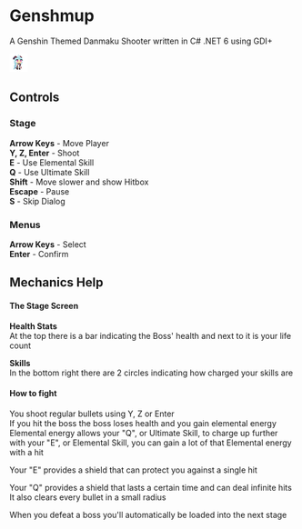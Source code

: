 # Genshmup

A Genshin Themed Danmaku Shooter written in C# .NET 6 using GDI+

![Ganmyu](./Genshmup/Assets/ganyu.png)

## Controls
### Stage

**Arrow Keys** - Move Player  
**Y, Z, Enter** - Shoot  
**E** - Use Elemental Skill  
**Q** - Use Ultimate Skill  
**Shift** - Move slower and show Hitbox  
**Escape** - Pause  
**S** - Skip Dialog

### Menus

**Arrow Keys** - Select  
**Enter** - Confirm

## Mechanics Help

#### The Stage Screen

**Health Stats**  
At the top there is a bar indicating the Boss' health and next to it is your life count  

**Skills**  
In the bottom right there are 2 circles indicating how charged your skills are

#### How to fight

You shoot regular bullets using Y, Z or Enter  
If you hit the boss the boss loses health and you gain elemental energy  
Elemental energy allows your "Q", or Ultimate Skill, to charge up further  
with your "E", or Elemental Skill, you can gain a lot of that Elemental energy with a hit  

Your "E" provides a shield that can protect you against a single hit

Your "Q" provides a shield that lasts a certain time and can deal infinite hits  
It also clears every bullet in a small radius

When you defeat a boss you'll automatically be loaded into the next stage

